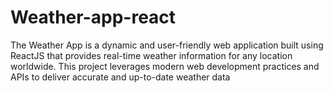 # Weather-app-react
The Weather App is a dynamic and user-friendly web application built using ReactJS that provides real-time weather information for any location worldwide. This project leverages modern web development practices and APIs to deliver accurate and up-to-date weather data
